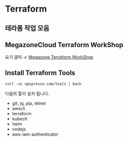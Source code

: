 Terraform
==========

테라폼 작업 모음
----------

## MegazoneCloud Terraform WorkShop
요기 클릭 ☞ [Megazone Terraform WorkShop](https://mzcdev.github.io/terraform-workshop/ "mzc terraform link")

## Install Terraform Tools
	curl -sL opspresso.com/tools | bash

다음의 툴이 설치 됩니다.
 - git, jq, pip, telnet
 - awscli
 - terraform
 - kubectl
 - helm
 - nodejs
 - aws-iam-authenticator
